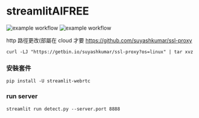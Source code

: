 # streamlitAIFREE
![example workflow](https://github.com/zhan860127/streamlitAIFREE/actions/workflows/ci.yml/badge.svg)
![example workflow](https://github.com/zhan860127/streamlitAIFREE/actions/workflows/test.yml/badge.svg)

http 路徑更改(部屬在 cloud 才要
https://github.com/suyashkumar/ssl-proxy

```
curl -LJ "https://getbin.io/suyashkumar/ssl-proxy?os=linux" | tar xvz 
```

### 安裝套件
```
pip install -U streamlit-webrtc
```

### run server
```
streamlit run detect.py --server.port 8888
```
